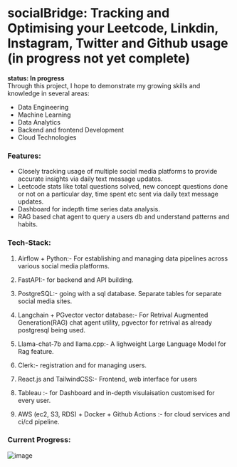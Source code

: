# socialBridge: Tracking and Optimising your Leetcode, Linkdin, Instagram, Twitter and Github usage (in progress not yet complete)
**status: In progress** <br>
Through this project, I hope to demonstrate my growing skills and knowledge in several areas:
- Data Engineering
- Machine Learning
- Data Analytics
- Backend and frontend Development
- Cloud Technologies

### Features:
- Closely tracking usage of multiple social media platforms to provide accurate insights via daily text message updates.
- Leetcode stats like total questions solved, new concept questions done or not on a particular day, time spent etc sent via daily text message updates.
- Dashboard for indepth time series data analysis.
- RAG based chat agent to query a users db and understand patterns and habits.

### Tech-Stack:
1. Airflow + Python:- For establishing and managing data pipelines across various social media platforms.

2. FastAPI:- for backend and API building.

3. PostgreSQL:- going with a sql database. Separate tables for separate social media sites.

4. Langchain + PGvector vector database:- For Retrival Augmented Generation(RAG) chat agent utility, pgvector for retrival as already postgresql being used.

5. Llama-chat-7b and llama.cpp:- A lighweight Large Language Model for Rag feature.
   
6. Clerk:- registration and for managing users.
   
7. React.js and TailwindCSS:- Frontend, web interface for users

8. Tableau :- for Dashboard and in-depth visulaisation customised for every user.

9. AWS (ec2, S3, RDS) + Docker + Github Actions :- for cloud services and ci/cd pipeline.

### Current Progress:
![image](https://github.com/Chaitanyarai899/socialBridge---Bridging-all-your-social-platforms-together/assets/95732261/3458acac-84f4-4439-8ba2-6c1d2fecc512)

